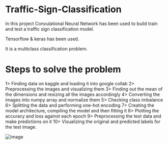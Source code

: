 # Traffic-Sign-Classification

In this project Convulational Neural Network has been used to build train and test a traffic sign classification model.

Tensorflow & keras has been used.

It is a multiclass classification problem.

# Steps to solve the problem

1> Finding data on kaggle and loading it into google collab
2> Preprocessing the images and visualizing them
3> Finding out the mean of the dimensions and resizing all the images accordingly
4> Converting the images into numpy array and normalize them
5> Checking class imbalance
6> Splitting the data and performing one-hot encoding
7> Creating the model architecture, compiling the model and then fitting it
8> Plotting the accuracy and loss against each epoch
9> Preprocessing the test data and make predictions on it 
10> Visualizing the original and predicted labels for the test image.


![image](https://github.com/mrigankaghosh9/Traffic-Sign-Classification/assets/60334844/93b436b7-116e-4fdd-9617-0c4fa7358b13)
